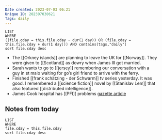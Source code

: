 ```yaml
---
Date created: 2023-07-03 06:21
Unique ID: 202307030621
Tags: daily
---
```

``` dataview
LIST
WHERE 
((file.cday = this.file.cday - dur(1 day)) OR (file.cday = this.file.cday + dur(1 day))) AND contains(tags,"daily")
sort file.cday desc
```
- The [[Orkney islands]] are planning to leave the UK for [[Norway]]. They were given to [[Scotland]] as dowry when James III got married. 
- Sarah wants to go to [[jersey]]  remembering our conversation with a guy in st malo waiting for go’s girl friend to arrive with the ferry. 
- Finished [[frank schätzing - der Schwarm]] tv series yesterday. It was good. I remembered a [[science fiction]] novel by [[Stanislav Lem]] that also featured [[distributed intelligence]]. 
- James Cook hospital has [[PFI]] problems [gazette article](https://www.thenorthernecho.co.uk/news/23627181.james-cook-hospital-trust-middlesbrough-fails-meet-licence-terms/)
## Notes from today
``` dataview
LIST
WHERE 
file.cday = this.file.cday
sort file.cday desc
```
